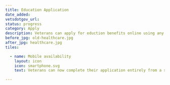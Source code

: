 ```yaml
---
title: Education Application
date_added:
vetsdotgov_url:
status: progress
category: Apply
description: Veterans can apply for eduction benefits online using any device.
before_jpg: old-healthcare.jpg
after_jpg: healthcare.jpg
tiles:

  - name: Mobile availability
    layout: icon
    icon: smartphone.svg
    text: Veterans can now complete their application entirely from a smartphone

---
```

